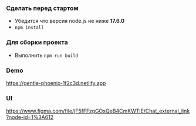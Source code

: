 ### Сделать перед стартом
- Убедится что версия node.js не ниже **17.6.0**
- `npm install`

### Для сборки проекта
- Выполнить `npm run build`

### Demo
https://gentle-phoenix-1f2c3d.netlify.app

### UI
https://www.figma.com/file/jF5fFFzgGOxQeB4CmKWTiE/Chat_external_link?node-id=1%3A612
